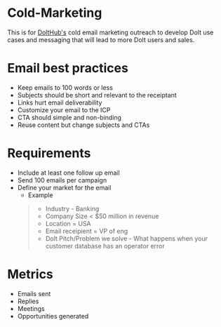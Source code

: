 # Cold-Marketing
This is for [DoltHub's](https://www.dolthub.com/) cold email marketing outreach to develop Dolt use cases and messaging that will lead to more Dolt users and sales.

# Email best practices
* Keep emails to 100 words or less
* Subjects should be short and relevant to the receiptant 
* Links hurt email deliverability
* Customize your email to the ICP
* CTA should simple and non-binding
* Reuse content but change subjects and CTAs

# Requirements
* Include at least one follow up email
* Send 100 emails per campaign 
* Define your market for the email
  * Example
   > * Industry - Banking
   > * Company Size < $50 million in revenue 
   > * Location = USA
   > * Email receipient = VP of eng
   > * Dolt Pitch/Problem we solve - What happens when your customer database has an operator error 
   


# Metrics
* Emails sent 
* Replies
* Meetings
* Opportunities generated


